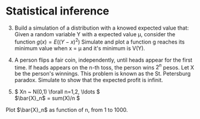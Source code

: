 # Statistical inference

3. Build a simulation  of a distribution with a knowed expected value that: 
Given a random variable Y with a expected value &mu;, consider the function $g(x) = E((Y - x)^2)$
Simulate and plot a function g reaches its minimum value when  x = &mu; and it's minimum is  V(Y).


4. A person flips a fair coin, independently, until heads appear for the first time.
 If heads appears on the n-th toss, the person wins $2^n$ pesos.
 Let X be the person's winnings. This problem is known as the St. Petersburg paradox.
 Simulate to show that the expected profit is infinit.

6. $ Xn ~ N(0,1) \forall n=1,2, \ldots $  
    \$\bar{X}_n\$ =   sum(X)/n $

 Plot  \$\bar{X}_n\$  as function of n, from 1 to 1000. 
